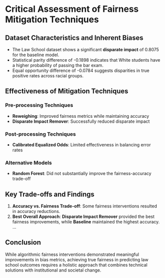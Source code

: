 # Critical Assessment of Fairness Mitigation Techniques

## Dataset Characteristics and Inherent Biases

- The Law School dataset shows a significant **disparate impact** of 0.8075 for the baseline model.
- Statistical parity difference of -0.1898 indicates that White students have a higher probability of passing the bar exam.
- Equal opportunity difference of -0.0784 suggests disparities in true positive rates across racial groups.

## Effectiveness of Mitigation Techniques

### Pre-processing Techniques

- **Reweighing**: Improved fairness metrics while maintaining accuracy
- **Disparate Impact Remover**: Successfully reduced disparate impact

### Post-processing Techniques

- **Calibrated Equalized Odds**: Limited effectiveness in balancing error rates

### Alternative Models

- **Random Forest**: Did not substantially improve the fairness-accuracy trade-off

## Key Trade-offs and Findings

1. **Accuracy vs. Fairness Trade-off**: Some fairness interventions resulted in accuracy reductions.
2. **Best Overall Approach**: **Disparate Impact Remover** provided the best fairness improvements, while **Baseline** maintained the highest accuracy.
   ...

## Conclusion

While algorithmic fairness interventions demonstrated meaningful improvements in bias metrics, achieving true fairness in predicting law school outcomes requires a holistic approach that combines technical solutions with institutional and societal change.
